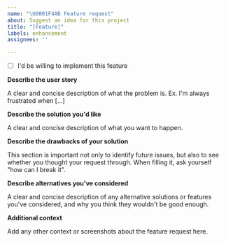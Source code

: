 ```yaml
---
name: "\U0001F4AB Feature request"
about: Suggest an idea for this project
title: "[Feature]"
labels: enhancement
assignees: ''

---
```


- [ ] I'd be willing to implement this feature

**Describe the user story**

A clear and concise description of what the problem is. Ex. I'm always frustrated when [...]

**Describe the solution you'd like**

A clear and concise description of what you want to happen.

**Describe the drawbacks of your solution**

This section is important not only to identify future issues, but also to see whether you thought your request through. When filling it, ask yourself "how can I break it".

**Describe alternatives you've considered**

A clear and concise description of any alternative solutions or features you've considered, and why you think they wouldn't be good enough.

**Additional context**

Add any other context or screenshots about the feature request here.
